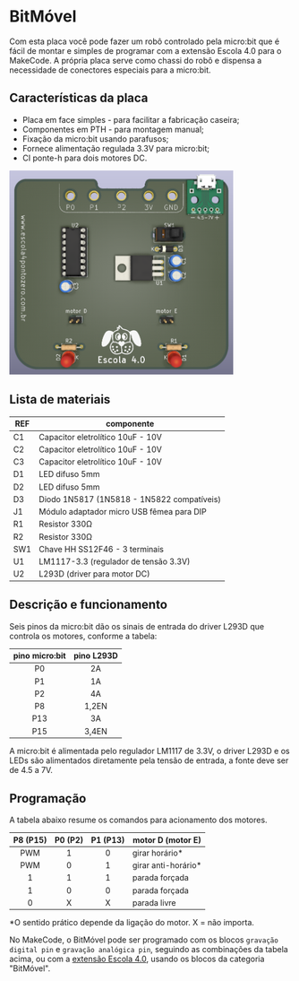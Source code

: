 # BitMóvel
Com esta placa você pode fazer um robô controlado pela micro:bit que é fácil de montar e simples de programar com a extensão Escola 4.0 para o MakeCode. A própria placa serve como chassi do robô e dispensa a necessidade de conectores especiais para a micro:bit.

## Características da placa
- Placa em face simples - para facilitar a fabricação caseira;
- Componentes em PTH - para montagem manual;
- Fixação da micro:bit usando parafusos;
- Fornece alimentação regulada 3.3V para micro:bit;
- CI ponte-h para dois motores DC.

<img src="https://github.com/Escola-4-0/bitmovel/blob/main/3d-rend.png" width="400">

## Lista de materiais

REF | componente
-- | --
C1 | Capacitor eletrolítico 10uF - 10V |
C2 | Capacitor eletrolítico 10uF - 10V |
C3 | Capacitor eletrolítico 10uF - 10V |
D1 | LED difuso 5mm
D2 | LED difuso 5mm
D3 | Diodo 1N5817 (1N5818 - 1N5822 compatíveis)
J1 | Módulo adaptador micro USB fêmea para DIP
R1 | Resistor 330Ω
R2 | Resistor 330Ω
SW1 | Chave HH SS12F46 - 3 terminais
U1 | LM1117-3.3 (regulador de tensão 3.3V)
U2 | L293D (driver para motor DC)


## Descrição e funcionamento
Seis pinos da micro:bit dão os sinais de entrada do driver L293D que controla os motores, conforme a tabela: 

pino micro:bit | pino L293D
:--: | :--:
P0 | 2A
P1 | 1A
P2 | 4A
P8 | 1,2EN
P13 | 3A
P15 | 3,4EN

A micro:bit é alimentada pelo regulador LM1117 de 3.3V, o driver L293D e os LEDs são alimentados diretamente pela tensão de entrada, a fonte deve ser de 4.5 a 7V.


## Programação
A tabela abaixo resume os comandos para acionamento dos motores.

P8 (P15) | P0 (P2) | P1 (P13) | motor D (motor E)
:--: | :--: | :--: | --
PWM | 1 | 0 | girar horário*
PWM | 0 | 1 | girar anti-horário*
1 | 1 | 1 | parada forçada
1 | 0 | 0 | parada forçada
0 | X | X | parada livre

*O sentido prático depende da ligação do motor. X = não importa.

No MakeCode, o BitMóvel pode ser programado com os blocos `gravação digital pin` e `gravação analógica pin`, seguindo as combinações da tabela acima, ou com a [extensão Escola 4.0](https://github.com/Escola-4-0/pxt-Escola_4pontozero), usando os blocos da categoria "BitMóvel".
